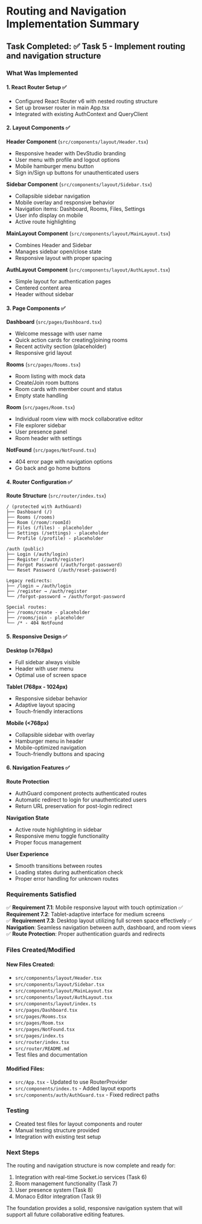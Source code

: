 # Routing and Navigation Implementation Summary

## Task Completed: ✅ Task 5 - Implement routing and navigation structure

### What Was Implemented

#### 1. React Router Setup ✅
- Configured React Router v6 with nested routing structure
- Set up browser router in main App.tsx
- Integrated with existing AuthContext and QueryClient

#### 2. Layout Components ✅

**Header Component** (`src/components/layout/Header.tsx`)
- Responsive header with DevStudio branding
- User menu with profile and logout options
- Mobile hamburger menu button
- Sign in/Sign up buttons for unauthenticated users

**Sidebar Component** (`src/components/layout/Sidebar.tsx`)
- Collapsible sidebar navigation
- Mobile overlay and responsive behavior
- Navigation items: Dashboard, Rooms, Files, Settings
- User info display on mobile
- Active route highlighting

**MainLayout Component** (`src/components/layout/MainLayout.tsx`)
- Combines Header and Sidebar
- Manages sidebar open/close state
- Responsive layout with proper spacing

**AuthLayout Component** (`src/components/layout/AuthLayout.tsx`)
- Simple layout for authentication pages
- Centered content area
- Header without sidebar

#### 3. Page Components ✅

**Dashboard** (`src/pages/Dashboard.tsx`)
- Welcome message with user name
- Quick action cards for creating/joining rooms
- Recent activity section (placeholder)
- Responsive grid layout

**Rooms** (`src/pages/Rooms.tsx`)
- Room listing with mock data
- Create/Join room buttons
- Room cards with member count and status
- Empty state handling

**Room** (`src/pages/Room.tsx`)
- Individual room view with mock collaborative editor
- File explorer sidebar
- User presence panel
- Room header with settings

**NotFound** (`src/pages/NotFound.tsx`)
- 404 error page with navigation options
- Go back and go home buttons

#### 4. Router Configuration ✅

**Route Structure** (`src/router/index.tsx`)
```
/ (protected with AuthGuard)
├── Dashboard (/)
├── Rooms (/rooms)
├── Room (/room/:roomId)
├── Files (/files) - placeholder
├── Settings (/settings) - placeholder
└── Profile (/profile) - placeholder

/auth (public)
├── Login (/auth/login)
├── Register (/auth/register)
├── Forgot Password (/auth/forgot-password)
└── Reset Password (/auth/reset-password)

Legacy redirects:
├── /login → /auth/login
├── /register → /auth/register
└── /forgot-password → /auth/forgot-password

Special routes:
├── /rooms/create - placeholder
├── /rooms/join - placeholder
└── /* - 404 NotFound
```

#### 5. Responsive Design ✅

**Desktop (≥768px)**
- Full sidebar always visible
- Header with user menu
- Optimal use of screen space

**Tablet (768px - 1024px)**
- Responsive sidebar behavior
- Adaptive layout spacing
- Touch-friendly interactions

**Mobile (<768px)**
- Collapsible sidebar with overlay
- Hamburger menu in header
- Mobile-optimized navigation
- Touch-friendly buttons and spacing

#### 6. Navigation Features ✅

**Route Protection**
- AuthGuard component protects authenticated routes
- Automatic redirect to login for unauthenticated users
- Return URL preservation for post-login redirect

**Navigation State**
- Active route highlighting in sidebar
- Responsive menu toggle functionality
- Proper focus management

**User Experience**
- Smooth transitions between routes
- Loading states during authentication check
- Proper error handling for unknown routes

### Requirements Satisfied

✅ **Requirement 7.1**: Mobile responsive layout with touch optimization
✅ **Requirement 7.2**: Tablet-adaptive interface for medium screens  
✅ **Requirement 7.3**: Desktop layout utilizing full screen space effectively
✅ **Navigation**: Seamless navigation between auth, dashboard, and room views
✅ **Route Protection**: Proper authentication guards and redirects

### Files Created/Modified

#### New Files Created:
- `src/components/layout/Header.tsx`
- `src/components/layout/Sidebar.tsx`
- `src/components/layout/MainLayout.tsx`
- `src/components/layout/AuthLayout.tsx`
- `src/components/layout/index.ts`
- `src/pages/Dashboard.tsx`
- `src/pages/Rooms.tsx`
- `src/pages/Room.tsx`
- `src/pages/NotFound.tsx`
- `src/pages/index.ts`
- `src/router/index.tsx`
- `src/router/README.md`
- Test files and documentation

#### Modified Files:
- `src/App.tsx` - Updated to use RouterProvider
- `src/components/index.ts` - Added layout exports
- `src/components/auth/AuthGuard.tsx` - Fixed redirect paths

### Testing

- Created test files for layout components and router
- Manual testing structure provided
- Integration with existing test setup

### Next Steps

The routing and navigation structure is now complete and ready for:
1. Integration with real-time Socket.io services (Task 6)
2. Room management functionality (Task 7)
3. User presence system (Task 8)
4. Monaco Editor integration (Task 9)

The foundation provides a solid, responsive navigation system that will support all future collaborative editing features.
